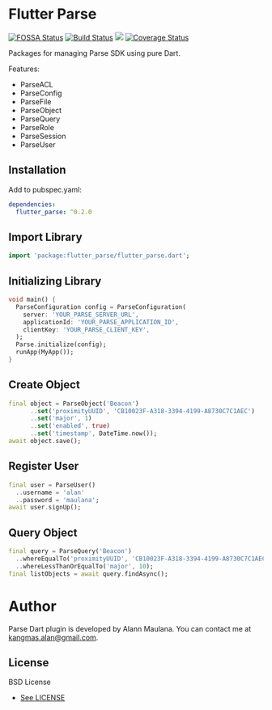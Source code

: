 # Flutter Parse   
[![FOSSA Status](https://app.fossa.io/api/projects/git%2Bgithub.com%2Falann-maulana%2Fflutter_parse.svg?type=shield)](https://app.fossa.io/projects/git%2Bgithub.com%2Falann-maulana%2Fflutter_parse?ref=badge_shield)  [![Build Status](https://travis-ci.org/alann-maulana/flutter_parse.svg?branch=master)](https://travis-ci.org/alann-maulana/flutter_parse#)  [![](https://img.shields.io/pub/v/flutter_parse.svg)](https://github.com/alann-maulana/flutter_parse)  [![Coverage Status](https://coveralls.io/repos/github/alann-maulana/flutter_parse/badge.svg?branch=master)](https://coveralls.io/github/alann-maulana/flutter_parse?branch=master)

Packages for managing Parse SDK using pure Dart. 

Features:
* ParseACL
* ParseConfig
* ParseFile
* ParseObject
* ParseQuery
* ParseRole
* ParseSession
* ParseUser
    
## Installation

Add to pubspec.yaml:

```yaml
dependencies:
  flutter_parse: ^0.2.0
```

## Import Library
```dart   
import 'package:flutter_parse/flutter_parse.dart';
```

## Initializing Library

```dart
void main() {
  ParseConfiguration config = ParseConfiguration(
    server: 'YOUR_PARSE_SERVER_URL',
    applicationId: 'YOUR_PARSE_APPLICATION_ID',
    clientKey: 'YOUR_PARSE_CLIENT_KEY',
  );
  Parse.initialize(config);
  runApp(MyApp());
}
```

## Create Object

```dart
final object = ParseObject('Beacon')
      ..set('proximityUUID', 'CB10023F-A318-3394-4199-A8730C7C1AEC')
      ..set('major', 1)
      ..set('enabled', true)
      ..set('timestamp', DateTime.now());
await object.save();
```

## Register User

```dart
final user = ParseUser()
  ..username = 'alan'
  ..password = 'maulana';
await user.signUp();
```

## Query Object

```dart
final query = ParseQuery('Beacon')
  ..whereEqualTo('proximityUUID', 'CB10023F-A318-3394-4199-A8730C7C1AEC')
  ..whereLessThanOrEqualTo('major', 10);
final listObjects = await query.findAsync();
```

# Author

Parse Dart plugin is developed by Alann Maulana. You can contact me at <kangmas.alan@gmail.com>.

## License

BSD License
- [See LICENSE](https://github.com/alann-maulana/flutter_parse/blob/master/LICENSE)
